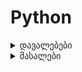 # Python

<details>
    <summary>დავალებები</summary>

- [დავალება 1](https://forms.gle/GF8Z63eRmKc2QfUe8)

- [დავალება 2.1](https://forms.gle/CFSBXGK4DKFbPENj6)
- [დავალება 2.2](https://forms.gle/yyb9zzhBrZv2U3Mi9)

- [დავალება 3](https://forms.office.com/r/WYYLzU9sD2)

- [დავალება 4](https://forms.gle/KTE7a5H5Azk98F5p6)
- [დავალება 5.1](https://pastebin.com/F4qpp0eE)

</details>

<details>
    <summary>მასალები</summary>

- [Workshop 1](docs/WORKSHOP_1.md)
- [Workshop 2](docs/WORKSHOP_2.md)
- [Workshop 3](docs/WORKSHOP_3.md)

</details>

